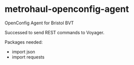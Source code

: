 # metrohaul-openconfig-agent
OpenConfig Agent for Bristol BVT

Successed to send REST commands to Voyager.

Packages needed:
- import json
- import requests
